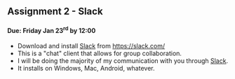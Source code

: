 ## Assignment 2 - Slack
#### Due: Friday Jan 23<sup>rd</sup> by 12:00

- Download and install [Slack](https://slack.com/) from https://slack.com/
- This is a "chat" client that allows for group collaboration. 
- I will be doing the majority of my communication with you through [Slack](https://slack.com/). 
- It installs on Windows, Mac, Android, whatever. 
